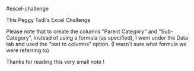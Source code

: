 #excel-challenge

This Peggy Tadi's Excel Challenge

Please note that to create the columns "Parent Category" and "Sub-Category", instead of using a formula (as specified), I went under the Data tab and used the "text to columns" option. (I wasn't sure what formula we were referring to)

Thanks for reading this very small note !